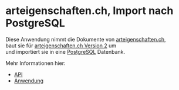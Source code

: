 # arteigenschaften.ch, Import nach PostgreSQL

Diese Anwendung nimmt die Dokumente von [arteigenschaften.ch](https://github.com/FNSKtZH/artendb_v1),<br/>
baut sie für [arteigenschaften.ch Version 2](https://github.com/barbalex/ae2) um<br/>
und importiert sie in eine [PostgreSQL](https://www.postgresql.org) Datenbank.

Mehr Informationen hier:

- [API](https://github.com/barbalex/ae_api)
- [Anwendung](https://github.com/barbalex/ae2)
